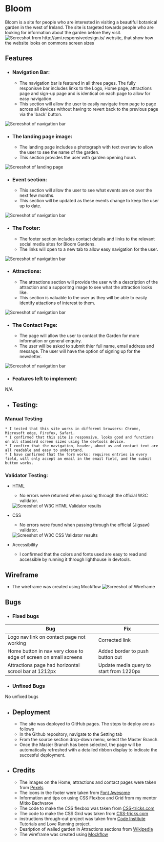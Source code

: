 # Bloom

Bloom is a site for people who are interested in visiting a beautiful botanical garden in the west of Ireland. 
The site is targeted towards people who are looking for information about the garden before they visit.
<img src="assets/Documentation/bloom-mockup.png" alt="Screeshot from http://ami.responsivedesign.is/ website, that show how the website looks on commons screen sizes">

## Features

* ### Navigation Bar:
    * The navigation bar is featured in all three pages. The fully responisve bar includes links to the Logo, Home page, attractions page and sign-up page and is identical on each page to allow for easy navigation.
    * This section will allow the user to easily navigate from page to page across all devices without having to revert back to the previous page via the 'back' button.
<img src="assets/Documentation/navigation-bar.PNG" alt="Screeshot of navigation bar">


* ### The landing page image:
    * The landing page includes a photograph with text overlaw to allow the user to see the name of the garden.
    * This section provides the user with garden opening hours
<img src="assets/Documentation/landing-page.PNG" alt="Screeshot of landing page">

* ### Event section:
    * This section will allow the user to see what events are on over the next few months. 
    * This section will be updated as these events change to keep the user up to date.
<img src="assets/Documentation/upcoming-events.png" alt="Screeshot of navigation bar">

* ### The Footer:
    * The footer section includes contact details and links to the relevant social media sites for Bloom Gardens.
    * The links will open to a new tab to allow easy navigation for the user.
<img src="assets/Documentation/footer.PNG" alt="Screeshot of navigation bar">

* ### Attractions:
    * The attractions section will provide the user with a description of the attraction and a supporitng image to see what the attraction looks like.
    * This section is valuable to the user as they will be able to easily identify attactions of interest to them.
<img src="assets/Documentation/attractions.png" alt="Screeshot of navigation bar">


* ### The Contact Page:
    * The page will allow the user to contact the Garden for more information or general enquiry. 
    * The user will be asked to submit thier full name, email address and message. The user will have the option of signing up for the newsletter. 
<img src="assets/Documentation/contact-us.png" alt="Screeshot of navigation bar">


* ### Features left to implement:
N/A

* ## Testing:

### Manual Testing
    * I tested that this site works in different browsers: Chrome, Microsoft edge, Firefox, Safari.
    * I confirmed that this site is responsive, looks good and functions on all standard screen sizes using the devtools device.
    * I confirm that the navigation, header, about us and contact text are all readable and easy to understand.
    * I have confirmed that the form works: requires entries in every field, will only accept an email in the email field, and the submit button works.

### Validator Testing:
* HTML
    * No errors were returned when passing through the official W3C validator. 
    <img src="assets/Documentation/W3C HTML Validator.PNG" alt="Screeshot of W3C HTML Validator results">
* CSS
    * No errors were found when passing through the official (Jigsaw) validator.
    <img src="assets/Documentation/W3C CSS Validator.PNG" alt="Screeshot of W3C CSS Validator results">

* Accessibility
    * I confirmed that the colors and fonts used are easy to read and accessible by running it through lighthouse in devtools.
    

## Wireframe
* The wireframe was created using Mockflow
  <img src="assets/Documentation/Wireframe.PNG" alt="Screeshot of Wireframe">


## Bugs
* ### Fixed bugs
| Bug | Fix |
| ------------- | ------------- |
| Logo nav link on contact page not working | Corrected link |
| Home button in nav very close to edge of screen on small screens | Added border to push button out  |
| Attractions page had horizontal scrool bar at 1212px | Update media query to start from 1220px  |

* ### Unfixed Bugs
No unfixed bugs


* ## Deployment
    * The site was deployed to GitHub pages. The steps to deploy are as follows
    * In the Github repository, navigate to the Setting tab
    * From the source section drop-down menu, select the Master Branch.
    * Once the Master Branch has been selected, the page will be automatically refreshed with a detailed ribbon display to indicate the succesful deployment.

* ## Credits
    * The images on the Home, attractions and contact pages were taken from  [Pexels](https://www.pexels.com/ "Pexels") 
    * The icons in the footer were taken from [Font Awesome](https://fontawesome.com/ "Font Awesome")
    * Information and tips on using CSS Flexbox and Grid from my mentor Mitko Bachvarov
    * The code to make the CSS flexbox was taken from [CSS-tricks.com](https://css-tricks.com/snippets/css/a-guide-to-flexbox/ "CSS-tricks" )
    * The code to make the CSS Grid was taken from [CSS-tricks.com](https://css-tricks.com/snippets/css/complete-guide-grid/ "CSS-tricks")
    * instructions through-out project was taken from [Code Institute](https://codeinstitute.net/ie/ "Code Institute") Tutorials and Love Running project.
    * Desription of walled garden in Attractions sections from [Wikipedia ](https://en.wikipedia.org/wiki/Walled_garden "Wikipedia")
    * The wireframe was created using [Mockflow ](https://mockflow.com/ "Mockflow")
    
